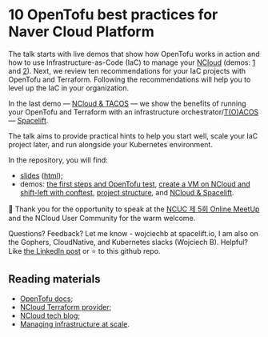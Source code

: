# 10 OpenTofu best practices for Naver Cloud Platform

The talk starts with live demos that show how OpenTofu works in action and how to use Infrastructure-as-Code (IaC) to manage your [NCloud](https://www.ncloud.com/) (demos: [1](demo_1_github/) and [2](demo_2_ncloud/)). Next, we review ten recommendations for your IaC projects with OpenTofu and Terraform. Following the recommendations will help you to level up the IaC in your organization. 

In the last demo — [NCloud & TACOS](demo_4_tacos/) — we show the benefits of running your OpenTofu and Terraform with an infrastructure orchestrator/[T(O)ACOS](https://www.youtube.com/watch?v=4MLBpBqZmpM) — [Spacelift](https://spacelift.io/how-it-works).

The talk aims to provide practical hints to help you start well, scale your IaC project later, and run alongside your Kubernetes environment.

In the repository, you will find:
- [slides](slides/index.pdf) ([html](slides/));
- demos: [the first steps and OpenTofu test](demo_1_github/), [create a VM on NCloud and shift-left with conftest](demo_2_ncloud/), [project structure](demo_3_project_structure/), and [NCloud & Spacelift](demo_4_tacos/).

🙇 Thank you for the opportunity to speak at the [NCUC 제 5회 Online MeetUp](https://www.meetup.com/navercloud-user-community/events/299190207/) and the NCloud User Community for the warm welcome.

Questions? Feedback? Let me know - wojciechb at spacelift.io, I am also on the Gophers, CloudNative, and Kubernetes slacks (Wojciech B). Helpful? Like [the LinkedIn post](https://www.linkedin.com/in/wojciechbarczynski/recent-activity/all/) or ⭐ to this github repo.

## Reading materials

- [OpenTofu docs](https://opentofu.org/docs/);
- [NCloud Terraform provider](https://github.com/NaverCloudPlatform/terraform-provider-ncloud);
- [NCloud tech blog](https://blog.naver.com/n_cloudplatform/223244982858);
- [Managing infrastructure at scale](https://spacelift.io/blog/scalable-infrastructure).
